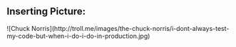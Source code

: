 <h2>Inserting Picture:</h2>    ![Chuck Norris](http://troll.me/images/the-chuck-norris/i-dont-always-test-my-code-but-when-i-do-i-do-in-production.jpg)